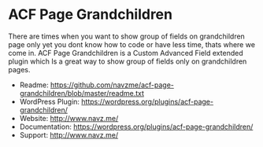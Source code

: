 # ACF Page Grandchildren
There are times when you want to show group of fields on grandchildren page only yet you dont know how to code or have less time, thats where we come in. ACF Page Grandchildren is a Custom Advanced Field extended plugin which Is a great way to show group of fields only on grandchildren pages.

* Readme: https://github.com/navzme/acf-page-grandchildren/blob/master/readme.txt
* WordPress Plugin: https://wordpress.org/plugins/acf-page-grandchildren/
* Website: http://www.navz.me/
* Documentation: https://wordpress.org/plugins/acf-page-grandchildren/
* Support: http://www.navz.me/